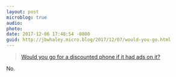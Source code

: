 ```yaml
---
layout: post
microblog: true
audio: 
photo: 
date: 2017-12-06 17:48:54 -0800
guid: http://jbwhaley.micro.blog/2017/12/07/would-you-go.html
---
```

> [Would you go for a discounted phone if it had ads on it?](https://apple.news/AMTcsYtgWR4OtryJOp3pTHw) 

No.
